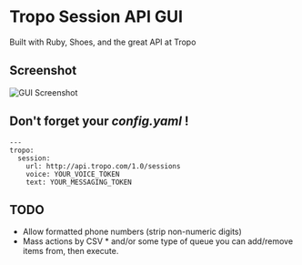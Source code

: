 Tropo Session API GUI
=====================
Built with Ruby, Shoes, and the great API at Tropo

Screenshot
----------
![GUI Screenshot](http://i49.tinypic.com/301d9fs.jpg)

Don't forget your _config.yaml_ !
---------------------------------
	---
	tropo:
	  session:
	    url: http://api.tropo.com/1.0/sessions
	    voice: YOUR_VOICE_TOKEN
	    text: YOUR_MESSAGING_TOKEN
	
TODO
----
* Allow formatted phone numbers (strip non-numeric digits)
* Mass actions by CSV
		* and/or some type of queue you can add/remove items from, then execute.